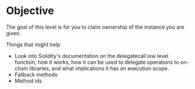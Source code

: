 # Objective

The goal of this level is for you to claim ownership of the instance you are given.

Things that might help

-   Look into Solidity's documentation on the delegatecall low level function, how it works, how it can be used to delegate operations to on-chain libraries, and what implications it has on execution scope.
-   Fallback methods
-   Method ids
